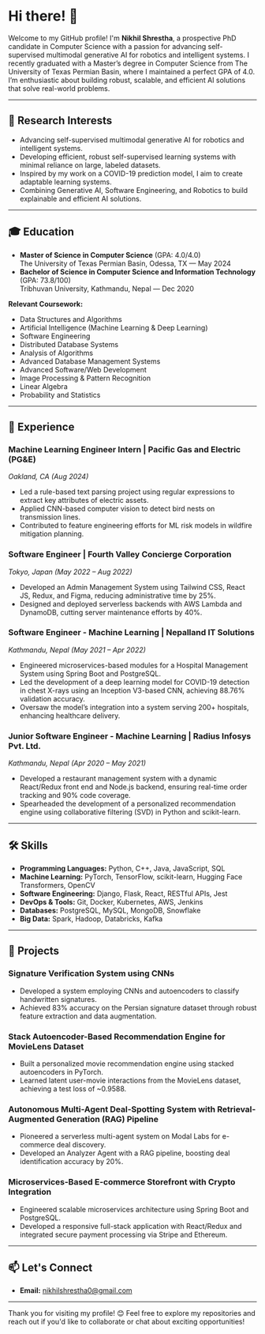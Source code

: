 # Hi there! 👋

Welcome to my GitHub profile! I'm **Nikhil Shrestha**, a prospective PhD candidate in Computer Science with a passion for advancing self-supervised multimodal generative AI for robotics and intelligent systems. I recently graduated with a Master’s degree in Computer Science from The University of Texas Permian Basin, where I maintained a perfect GPA of 4.0. I’m enthusiastic about building robust, scalable, and efficient AI solutions that solve real-world problems.

---

## 🔬 Research Interests
- Advancing self-supervised multimodal generative AI for robotics and intelligent systems.
- Developing efficient, robust self-supervised learning systems with minimal reliance on large, labeled datasets.
- Inspired by my work on a COVID-19 prediction model, I aim to create adaptable learning systems.
- Combining Generative AI, Software Engineering, and Robotics to build explainable and efficient AI solutions.

---

## 🎓 Education
- **Master of Science in Computer Science** (GPA: 4.0/4.0)  
  The University of Texas Permian Basin, Odessa, TX — May 2024  
- **Bachelor of Science in Computer Science and Information Technology** (GPA: 73.8/100)  
  Tribhuvan University, Kathmandu, Nepal — Dec 2020  

**Relevant Coursework:**  
- Data Structures and Algorithms  
- Artificial Intelligence (Machine Learning & Deep Learning)  
- Software Engineering  
- Distributed Database Systems  
- Analysis of Algorithms  
- Advanced Database Management Systems  
- Advanced Software/Web Development  
- Image Processing & Pattern Recognition  
- Linear Algebra  
- Probability and Statistics  

---

## 💼 Experience

### **Machine Learning Engineer Intern** | Pacific Gas and Electric (PG&E)  
*Oakland, CA (Aug 2024)*  
- Led a rule-based text parsing project using regular expressions to extract key attributes of electric assets.  
- Applied CNN-based computer vision to detect bird nests on transmission lines.  
- Contributed to feature engineering efforts for ML risk models in wildfire mitigation planning.  

### **Software Engineer** | Fourth Valley Concierge Corporation  
*Tokyo, Japan (May 2022 – Aug 2022)*  
- Developed an Admin Management System using Tailwind CSS, React JS, Redux, and Figma, reducing administrative time by 25%.  
- Designed and deployed serverless backends with AWS Lambda and DynamoDB, cutting server maintenance efforts by 40%.  

### **Software Engineer - Machine Learning** | Nepalland IT Solutions  
*Kathmandu, Nepal (May 2021 – Apr 2022)*  
- Engineered microservices-based modules for a Hospital Management System using Spring Boot and PostgreSQL.  
- Led the development of a deep learning model for COVID-19 detection in chest X-rays using an Inception V3-based CNN, achieving 88.76% validation accuracy.  
- Oversaw the model’s integration into a system serving 200+ hospitals, enhancing healthcare delivery.  

### **Junior Software Engineer - Machine Learning** | Radius Infosys Pvt. Ltd.  
*Kathmandu, Nepal (Apr 2020 – May 2021)*  
- Developed a restaurant management system with a dynamic React/Redux front end and Node.js backend, ensuring real-time order tracking and 90% code coverage.  
- Spearheaded the development of a personalized recommendation engine using collaborative filtering (SVD) in Python and scikit-learn.  

---

## 🛠️ Skills
- **Programming Languages:** Python, C++, Java, JavaScript, SQL  
- **Machine Learning:** PyTorch, TensorFlow, scikit-learn, Hugging Face Transformers, OpenCV  
- **Software Engineering:** Django, Flask, React, RESTful APIs, Jest  
- **DevOps & Tools:** Git, Docker, Kubernetes, AWS, Jenkins  
- **Databases:** PostgreSQL, MySQL, MongoDB, Snowflake  
- **Big Data:** Spark, Hadoop, Databricks, Kafka  

---

## 🌟 Projects

### **Signature Verification System using CNNs**  
- Developed a system employing CNNs and autoencoders to classify handwritten signatures.  
- Achieved 83% accuracy on the Persian signature dataset through robust feature extraction and data augmentation.  
  

### **Stack Autoencoder-Based Recommendation Engine for MovieLens Dataset**  
- Built a personalized movie recommendation engine using stacked autoencoders in PyTorch.  
- Learned latent user-movie interactions from the MovieLens dataset, achieving a test loss of ~0.9588.  
  

### **Autonomous Multi-Agent Deal-Spotting System with Retrieval-Augmented Generation (RAG) Pipeline**  
- Pioneered a serverless multi-agent system on Modal Labs for e-commerce deal discovery.  
- Developed an Analyzer Agent with a RAG pipeline, boosting deal identification accuracy by 20%.  


### **Microservices-Based E-commerce Storefront with Crypto Integration**  
- Engineered scalable microservices architecture using Spring Boot and PostgreSQL.  
- Developed a responsive full-stack application with React/Redux and integrated secure payment processing via Stripe and Ethereum.  


---

## 📫 Let's Connect  
- **Email:** [nikhilshrestha0@gmail.com](mailto:nikhilshrestha0@gmail.com)  


---



Thank you for visiting my profile! 😊 Feel free to explore my repositories and reach out if you'd like to collaborate or chat about exciting opportunities!
